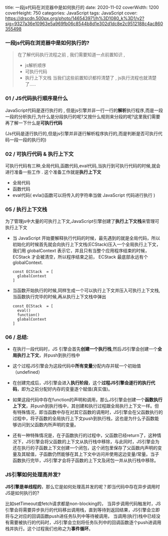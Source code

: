   title: 一段js代码在浏览器中是如何执行的
  date: 2020-11-02
  coverWidth: 1200
  coverHeight: 750
  categories: JavaScript
  tags: JavaScript
  cover: https://drscdn.500px.org/photo/146543971/h%3D1080_k%3D1/v2?sig=9327a36e10963e5a969fb06c8544b8d1e302d1dc8e2c9512188c4ac860355498

 ### 一段js代码在浏览器中是如何执行的?

>	在了解代码执行流程之前 , 我们需要知道一点前置知识 , 
>	-	js解析顺序
>	- 可执行代码
>	- 执行上下文栈
>	当我们这些前置知识都捋清楚了 , js执行流程也就清楚了.....


  ### 01 / JS代码执行顺序是什么

  JavaScript代码是逐行执行的 , 但是js引擎并非一行一行的**解析**执行程序,而是一段一段的分析执行,为什么是分段执行的呢?又按什么规则来分段的呢?这里我们需要再了解一下什么是**可执行代码**

  (Js代码是逐行执行的,但是js引擎并非逐行解析程序执行的,而是判断是否可执行代码一段一段的执行的)

  ### 02 / 可执行代码 & 执行上下文

  可执行代码有三种,全局代码,函数代码,eval代码,当执行到可执行代码的时候,就会进行准备一些工作 . 这个准备工作就是**执行上下文**

  - 全局代码
  - 函数代码
  - eval代码( evla()函数可以将传入的字符串当做 JavaScript 代码进行执行 )

  ### 05 / 执行上下文栈

  为了管理js中大量的可执行上下文,JavaScript引擎创建了**执行上下文栈**来管理可执行上下文

  - 当 JavaScript 开始要解释执行代码的时候，最先遇到的就是全局代码，所以初始化的时候首先就会向执行上下文栈(ECStack)压入一个全局执行上下文，我们用 globalContext 表示它，并且只有当整个应用程序结束的时候，ECStack 才会被清空，所以程序结束之前， ECStack 最底部永远有个 globalContext.

    ```
    const ECStack  = [	
      globalContext 
    ]
    ```



  - 当函数开始执行的时候,同样生成一个可以执行上下文并压入可执行上下文栈,当函数执行完毕的时候,再从执行上下文栈中弹出

    ```
    const ECStack  = [
      eval()
      function()
      globalContext 
    ]
    ```


  ### 06 / 总结:
  - 在执行一段代码时，JS 引擎会首先**创建一个执行栈**,然后JS引擎会创建一个**全局执行上下文**，并push到执行栈中


  - 这个过程JS引擎会为这段代码中**所有变量**分配内存并赋一个初始值（undefined）


  - 在创建完成后，JS引擎会进入**执行阶段**，这个**过程JS引擎会逐行的执行代码**，即为之前分配好内存的变量逐个赋值(真实值)。


  - 如果这段代码中存在function的声明和调用，那么JS引擎会创建一个**函数执行上下文**，并push到执行栈中，其创建和执行过程跟全局执行上下文一样。但有特殊情况，即当函数中存在对其它函数的调用时，JS引擎会在父函数执行的过程中，将子函数的全局执行上下文push到执行栈，这也是为什么子函数能够访问到父函数内所声明的变量。


  - 还有一种特殊情况是，在子函数执行的过程中，父函数已经return了，这种情况下，JS引擎会将父函数的上下文从执行栈中移除，与此同时，JS引擎会为还在执行的子函数上下文创建一个闭包，这个闭包里保存了父函数内声明的变量及其赋值，子函数仍然能够在其上下文中访问并使用这边变量/常量。当子函数执行完毕，JS引擎才会将子函数的上下文及闭包一并从执行栈中移除。

  ### JS引擎如何处理高并发?

  **JS引擎是单线程的**，那么它是如何处理高并发的呢？即当代码中存在异步调用时JS是如何执行的?

  比如setTimeout或fetch请求都是non-blocking的，
  当异步调用代码触发时，JS引擎会将需要异步执行的代码移出调用栈，直到等待到返回结果，JS引擎会立即将与之对应的回调函数push进任务队列中等待被调用，
  当调用(执行)栈中已经没有需要被执行的代码时，JS引擎会立刻将任务队列中的回调函数逐个push进调用栈并执行。这个过程我们也称之为**事件循环**。

